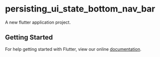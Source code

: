 # persisting_ui_state_bottom_nav_bar

A new flutter application project.

## Getting Started

For help getting started with Flutter, view our online
[documentation](https://flutter.io/).
